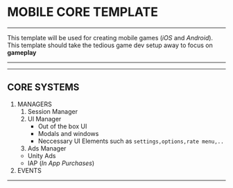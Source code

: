 # MOBILE CORE TEMPLATE

---

This template will be used for creating mobile games (_iOS_ and _Android_).
This template should take the tedious game dev setup away to focus on **gameplay**

---

---

## CORE SYSTEMS

1. MANAGERS
   1. Session Manager
   2. UI Manager
      - Out of the box UI
      - Modals and windows
      - Neccessary UI Elements such as `settings,options,rate menu,..`
   3. Ads Manager
   - Unity Ads
   - IAP (_In App Purchases_)
2. EVENTS

---
